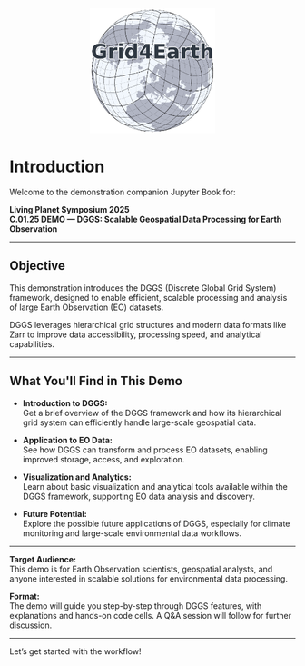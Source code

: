 <p align="center">
  <img src="https://raw.githubusercontent.com/EOPF-DGGS/LPS25_demo/refs/heads/main/images/grid4earth_logo.png" alt="Grid4Earth Logo" width="220px">
</p>

# Introduction

Welcome to the demonstration companion Jupyter Book for:

**Living Planet Symposium 2025**  
**C.01.25 DEMO — DGGS: Scalable Geospatial Data Processing for Earth Observation**

---

## Objective

This demonstration introduces the DGGS (Discrete Global Grid System) framework, designed to enable efficient, scalable processing and analysis of large Earth Observation (EO) datasets.

DGGS leverages hierarchical grid structures and modern data formats like Zarr to improve data accessibility, processing speed, and analytical capabilities.

---

## What You'll Find in This Demo

- **Introduction to DGGS:**  
  Get a brief overview of the DGGS framework and how its hierarchical grid system can efficiently handle large-scale geospatial data.

- **Application to EO Data:**  
  See how DGGS can transform and process EO datasets, enabling improved storage, access, and exploration.

- **Visualization and Analytics:**  
  Learn about basic visualization and analytical tools available within the DGGS framework, supporting EO data analysis and discovery.

- **Future Potential:**  
  Explore the possible future applications of DGGS, especially for climate monitoring and large-scale environmental data workflows.

---

**Target Audience:**  
This demo is for Earth Observation scientists, geospatial analysts, and anyone interested in scalable solutions for environmental data processing.

**Format:**  
The demo will guide you step-by-step through DGGS features, with explanations and hands-on code cells. A Q&A session will follow for further discussion.

---

Let’s get started with the workflow!
